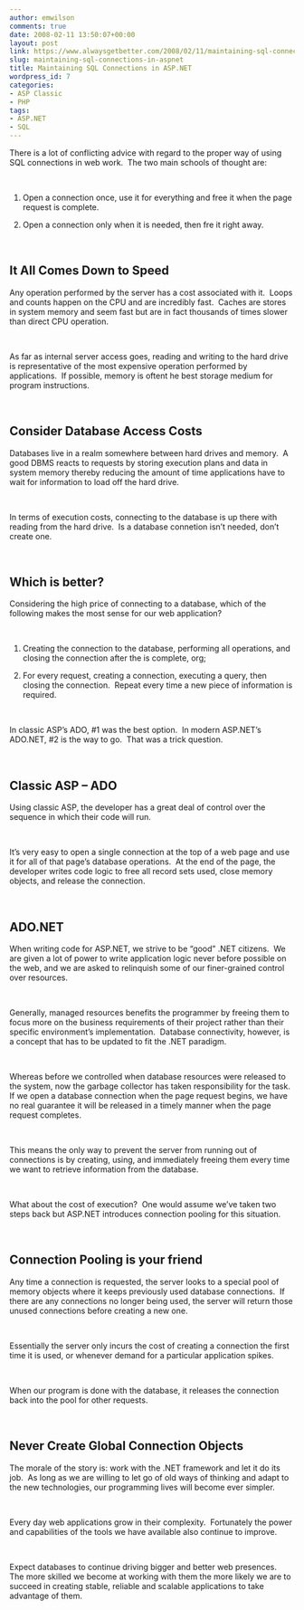 ```yaml
---
author: emwilson
comments: true
date: 2008-02-11 13:50:07+00:00
layout: post
link: https://www.alwaysgetbetter.com/2008/02/11/maintaining-sql-connections-in-aspnet/
slug: maintaining-sql-connections-in-aspnet
title: Maintaining SQL Connections in ASP.NET
wordpress_id: 7
categories:
- ASP Classic
- PHP
tags:
- ASP.NET
- SQL
---
```


There is a lot of conflicting advice with regard to the proper way of using SQL connections in web work.  The two main schools of thought are:




 







  1. Open a      connection once, use it for everything and free it when the page request      is complete.


  2. Open a      connection only when it is needed, then fre it right away.




 





## It All Comes Down to Speed




Any operation performed by the server has a cost associated with it.  Loops and counts happen on the CPU and are incredibly fast.  Caches are stores in system memory and seem fast but are in fact thousands of times slower than direct CPU operation.




 




As far as internal server access goes, reading and writing to the hard drive is representative of the most expensive operation performed by applications.  If possible, memory is oftent he best storage medium for program instructions.




 





## Consider Database Access Costs




Databases live in a realm somewhere between hard drives and memory.  A good DBMS reacts to requests by storing execution plans and data in system memory thereby reducing the amount of time applications have to wait for information to load off the hard drive.




 




In terms of execution costs, connecting to the database is up there with reading from the hard drive.  Is a database connetion isn’t needed, don’t create one.




 





## Which is better?




Considering the high price of connecting to a database, which of the following makes the most sense for our web application?




 







  1. Creating      the connection to the database, performing all operations, and closing the      connection after the is complete, org;


  2. For      every request, creating a connection, executing a query, then closing the      connection.  Repeat every time a new      piece of information is required.




 




In classic ASP’s ADO, #1 was the best option.  In modern ASP.NET’s ADO.NET, #2 is the way to go.  That was a trick question.




 





## Classic ASP – ADO




Using classic ASP, the developer has a great deal of control over the sequence in which their code will run.




 




It’s very easy to open a single connection at the top of a web page and use it for all of that page’s database operations.  At the end of the page, the developer writes code logic to free all record sets used, close memory objects, and release the connection.




 





## ADO.NET




When writing code for ASP.NET, we strive to be “good” .NET citizens.  We are given a lot of power to write application logic never before possible on the web, and we are asked to relinquish some of our finer-grained control over resources.




 




Generally, managed resources benefits the programmer by freeing them to focus more on the business requirements of their project rather than their specific environment’s implementation.  Database connectivity, however, is a concept that has to be updated to fit the .NET paradigm.




 




Whereas before we controlled when database resources were released to the system, now the garbage collector has taken responsibility for the task.  If we open a database connection when the page request begins, we have no real guarantee it will be released in a timely manner when the page request completes.




 




This means the only way to prevent the server from running out of connections is by creating, using, and immediately freeing them every time we want to retrieve information from the database.




 




What about the cost of execution?  One would assume we’ve taken two steps back but ASP.NET introduces connection pooling for this situation.




 





## Connection Pooling is your friend




Any time a connection is requested, the server looks to a special pool of memory objects where it keeps previously used database connections.  If there are any connections no longer being used, the server will return those unused connections before creating a new one.




 




Essentially the server only incurs the cost of creating a connection the first time it is used, or whenever demand for a particular application spikes.




 




When our program is done with the database, it releases the connection back into the pool for other requests.




 





## Never Create Global Connection Objects




The morale of the story is: work with the .NET framework and let it do its job.  As long as we are willing to let go of old ways of thinking and adapt to the new technologies, our programming lives will become ever simpler.




 




Every day web applications grow in their complexity.  Fortunately the power and capabilities of the tools we have available also continue to improve.




 




Expect databases to continue driving bigger and better web presences.  The more skilled we become at working with them the more likely we are to succeed in creating stable, reliable and scalable applications to take advantage of them.
